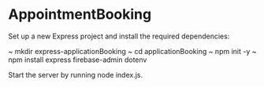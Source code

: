 # AppointmentBooking

Set up a new Express project and install the required dependencies:

~ mkdir express-applicationBooking
~ cd applicationBooking
~ npm init -y
~ npm install express firebase-admin dotenv

Start the server by running node index.js.
